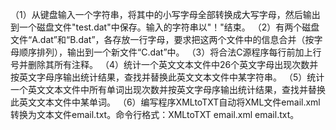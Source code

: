 （1）从键盘输入一个字符串，将其中的小写字母全部转换成大写字母，然后输出到一个磁盘文件"test.dat"中保存。输入的字符串以"！"结束。
（2）有两个磁盘文件“A.dat”和“B.dat”，各存放一行字母，要求把这两个文件中的信息合并（按字母顺序排列），输出到一个新文件“C.dat”中。
（3）将合法C源程序每行前加上行号并删除其所有注释。
（4）统计一个英文文本文件中26个英文字母出现次数并按英文字母序输出统计结果，查找并替换此英文文本文件中某字符串。
（5）统计一个英文文本文件中所有单词出现次数并按英文字母序输出统计结果，查找并替换此英文文本文件中某单词。
（6）编写程序XMLtoTXT自动将XML文件email.xml转换为文本文件email.txt。命令行格式：XMLtoTXT email.xml email.txt。
